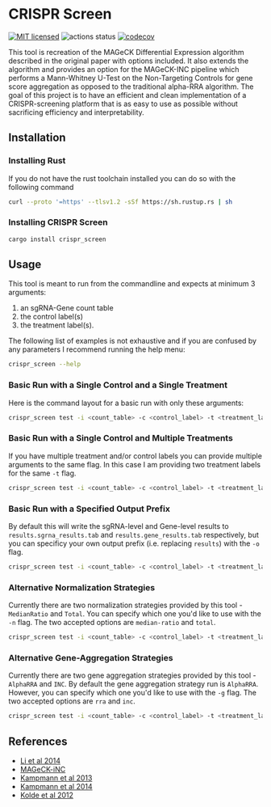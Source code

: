 # CRISPR Screen

[![MIT licensed](https://img.shields.io/badge/license-MIT-blue.svg)](./LICENSE.md)
![actions status](https://github.com/noamteyssier/crispr_screen/workflows/Rust/badge.svg)
[![codecov](https://codecov.io/gh/noamteyssier/crispr_screen/branch/main/graph/badge.svg?token=9ALCE60W2T)](https://codecov.io/gh/noamteyssier/crispr_screen)

This tool is recreation of the MAGeCK Differential Expression algorithm described
in the original paper with options included.
It also extends the algorithm and provides an option for the MAGeCK-INC pipeline
which performs a Mann-Whitney U-Test on the Non-Targeting Controls for gene score
aggregation as opposed to the traditional alpha-RRA algorithm.
The goal of this project is to have an efficient and clean implementation of a
CRISPR-screening platform that is as easy to use as possible without sacrificing
efficiency and interpretability.

## Installation

### Installing Rust

If you do not have the rust toolchain installed you can do so with the following
command

```bash
curl --proto '=https' --tlsv1.2 -sSf https://sh.rustup.rs | sh
```

### Installing CRISPR Screen

```bash
cargo install crispr_screen
```

## Usage

This tool is meant to run from the commandline and expects at minimum 3 arguments:

1. an sgRNA-Gene count table
2. the control label(s)
3. the treatment label(s).

The following list of examples is not exhaustive and if you are confused by any
parameters I recommend running the help menu:

```bash
crispr_screen --help
```

### Basic Run with a Single Control and a Single Treatment

Here is the command layout for a basic run with only these arguments:

```bash
crispr_screen test -i <count_table> -c <control_label> -t <treatment_label>
```

### Basic Run with a Single Control and Multiple Treatments

If you have multiple treatment and/or control labels you can provide multiple
arguments to the same flag.
In this case I am providing two treatment labels for the same `-t` flag.

```bash
crispr_screen test -i <count_table> -c <control_label> -t <treatment_label_a> <treatment_label_b>
```

### Basic Run with a Specified Output Prefix

By default this will write the sgRNA-level and Gene-level results to
`results.sgrna_results.tab` and `results.gene_results.tab` respectively,
but you can specificy your own output prefix (i.e. replacing `results`)
with the `-o` flag.

```bash
crispr_screen test -i <count_table> -c <control_label> -t <treatment_label> -o my_prefix
```

### Alternative Normalization Strategies

Currently there are two normalization strategies provided by this tool -
`MedianRatio` and `Total`.
You can specify which one you'd like to use with the `-n` flag.
The two accepted options are `median-ratio` and `total`.

```bash
crispr_screen test -i <count_table> -c <control_label> -t <treatment_label> -n total
```

### Alternative Gene-Aggregation Strategies

Currently there are two gene aggregation strategies provided by this tool -
`AlphaRRA` and `INC`.
By default the gene aggregation strategy run is `AlphaRRA`.
However, you can specify which one you'd like to use with the `-g` flag.
The two accepted options are `rra` and `inc`.

```bash
crispr_screen test -i <count_table> -c <control_label> -t <treatment_label> -g inc
```

## References

- [Li et al 2014](https://genomebiology.biomedcentral.com/articles/10.1186/s13059-014-0554-4)
- [MAGeCK-iNC](https://kampmannlab.ucsf.edu/mageck-inc)
- [Kampmann et al 2013](https://pubmed.ncbi.nlm.nih.gov/23739767/)
- [Kampmann et al 2014](https://pubmed.ncbi.nlm.nih.gov/24992097/)
- [Kolde et al 2012](https://pubmed.ncbi.nlm.nih.gov/22247279/)
